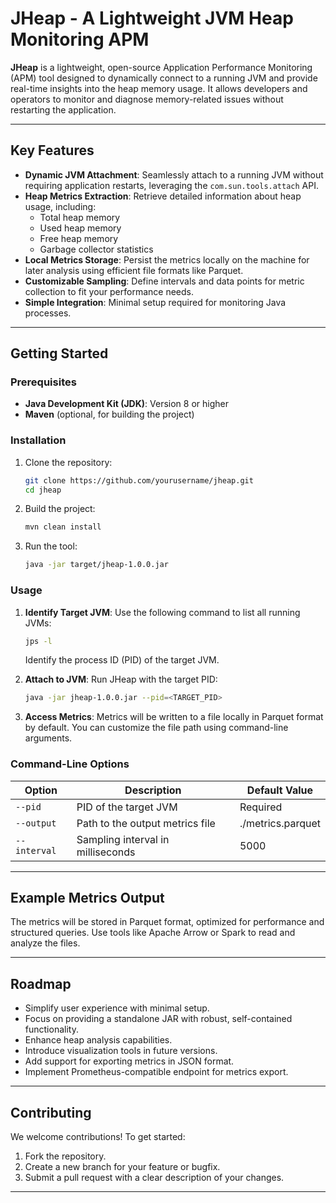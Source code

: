 # JHeap - A Lightweight JVM Heap Monitoring APM

**JHeap** is a lightweight, open-source Application Performance Monitoring (APM) tool designed to dynamically connect to a running JVM and provide real-time insights into the heap memory usage. It allows developers and operators to monitor and diagnose memory-related issues without restarting the application.

---

## Key Features

- **Dynamic JVM Attachment**: Seamlessly attach to a running JVM without requiring application restarts, leveraging the `com.sun.tools.attach` API.
- **Heap Metrics Extraction**: Retrieve detailed information about heap usage, including:
    - Total heap memory
    - Used heap memory
    - Free heap memory
    - Garbage collector statistics
- **Local Metrics Storage**: Persist the metrics locally on the machine for later analysis using efficient file formats like Parquet.
- **Customizable Sampling**: Define intervals and data points for metric collection to fit your performance needs.
- **Simple Integration**: Minimal setup required for monitoring Java processes.

---

## Getting Started

### Prerequisites

- **Java Development Kit (JDK)**: Version 8 or higher
- **Maven** (optional, for building the project)

### Installation

1. Clone the repository:
   ```bash
   git clone https://github.com/yourusername/jheap.git
   cd jheap
   ```

2. Build the project:
   ```bash
   mvn clean install
   ```

3. Run the tool:
   ```bash
   java -jar target/jheap-1.0.0.jar
   ```

### Usage

1. **Identify Target JVM**:
   Use the following command to list all running JVMs:
   ```bash
   jps -l
   ```
   Identify the process ID (PID) of the target JVM.

2. **Attach to JVM**:
   Run JHeap with the target PID:
   ```bash
   java -jar jheap-1.0.0.jar --pid=<TARGET_PID>
   ```

3. **Access Metrics**:
   Metrics will be written to a file locally in Parquet format by default. You can customize the file path using command-line arguments.

### Command-Line Options

| Option           | Description                             | Default Value  |
|------------------|-----------------------------------------|----------------|
| `--pid`          | PID of the target JVM                  | Required       |
| `--output`       | Path to the output metrics file         | ./metrics.parquet |
| `--interval`     | Sampling interval in milliseconds      | 5000           |

---

## Example Metrics Output

The metrics will be stored in Parquet format, optimized for performance and structured queries. Use tools like Apache Arrow or Spark to read and analyze the files.

---

## Roadmap

- Simplify user experience with minimal setup.
- Focus on providing a standalone JAR with robust, self-contained functionality.
- Enhance heap analysis capabilities.
- Introduce visualization tools in future versions.
- Add support for exporting metrics in JSON format.
- Implement Prometheus-compatible endpoint for metrics export.

---

## Contributing

We welcome contributions! To get started:

1. Fork the repository.
2. Create a new branch for your feature or bugfix.
3. Submit a pull request with a clear description of your changes.

---